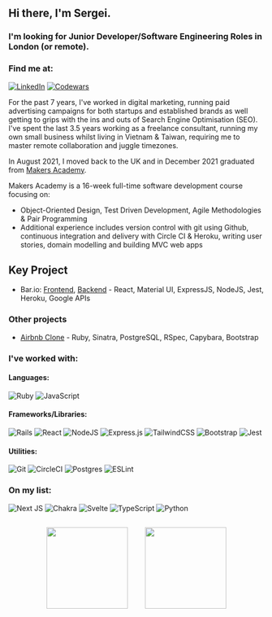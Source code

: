 ## Hi there, I'm Sergei.

### I'm looking for Junior Developer/Software Engineering Roles in London (or remote).

### Find me at:

[![LinkedIn](https://img.shields.io/badge/linkedin-%230077B5.svg?style=for-the-badge&logo=linkedin&logoColor=white)](https://www.linkedin.com/in/sergei-palmer/) [![Codewars](https://img.shields.io/badge/Codewars-B1361E?style=for-the-badge&logo=codewars&logoColor=grey)](https://www.codewars.com/users/s-palmer)


For the past 7 years, I've worked in digital marketing, running paid advertising campaigns for both startups and established brands as well getting to grips with the ins and outs of Search Engine Optimisation (SEO). I've spent the last 3.5 years working as a freelance consultant, running my own small business whilst living in Vietnam & Taiwan, requiring me to master remote collaboration and juggle timezones.

In August 2021, I moved back to the UK and in December 2021 graduated from [Makers Academy](https://makers.tech/).

Makers Academy is a 16-week full-time software development course focusing on:

- Object-Oriented Design, Test Driven Development, Agile Methodologies & Pair Programming
- Additional experience includes version control with git using Github, continuous integration and delivery with Circle CI & Heroku, writing user stories, domain modelling and building MVC web apps

## Key Project
* Bar.io:  [Frontend](https://github.com/s-palmer/bar.io-frontend), [Backend](https://github.com/s-palmer/bar.io-backend) - React, Material UI, ExpressJS, NodeJS, Jest, Heroku, Google APIs

### Other projects

* [Airbnb Clone](https://github.com/s-palmer/makers_bnb) - Ruby, Sinatra, PostgreSQL, RSpec, Capybara, Bootstrap

### I've worked with:

#### Languages:
![Ruby](https://img.shields.io/badge/ruby-%23CC342D.svg?style=for-the-badge&logo=ruby&logoColor=white) ![JavaScript](https://img.shields.io/badge/javascript-%23323330.svg?style=for-the-badge&logo=javascript&logoColor=%23F7DF1E) 

#### Frameworks/Libraries:
![Rails](https://img.shields.io/badge/rails-%23CC0000.svg?style=for-the-badge&logo=ruby-on-rails&logoColor=white) ![React](https://img.shields.io/badge/react-%2320232a.svg?style=for-the-badge&logo=react&logoColor=%2361DAFB) ![NodeJS](https://img.shields.io/badge/node.js-6DA55F?style=for-the-badge&logo=node.js&logoColor=white) ![Express.js](https://img.shields.io/badge/express.js-%23404d59.svg?style=for-the-badge&logo=express&logoColor=%2361DAFB) ![TailwindCSS](https://img.shields.io/badge/tailwindcss-%2338B2AC.svg?style=for-the-badge&logo=tailwind-css&logoColor=white) ![Bootstrap](https://img.shields.io/badge/bootstrap-%23563D7C.svg?style=for-the-badge&logo=bootstrap&logoColor=white) ![Jest](https://img.shields.io/badge/-jest-%23C21325?style=for-the-badge&logo=jest&logoColor=white) 

#### Utilities:
![Git](https://img.shields.io/badge/git-%23F05033.svg?style=for-the-badge&logo=git&logoColor=white) ![CircleCI](https://img.shields.io/badge/CIRCLECI-%23161616.svg?style=for-the-badge&logo=circleci&logoColor=white) ![Postgres](https://img.shields.io/badge/postgres-%23316192.svg?style=for-the-badge&logo=postgresql&logoColor=white) ![ESLint](https://img.shields.io/badge/ESLint-4B3263?style=for-the-badge&logo=eslint&logoColor=white)


### On my list:
![Next JS](https://img.shields.io/badge/Next-black?style=for-the-badge&logo=next.js&logoColor=white) ![Chakra](https://img.shields.io/badge/chakra-%234ED1C5.svg?style=for-the-badge&logo=chakraui&logoColor=white) ![Svelte](https://img.shields.io/badge/svelte-%23f1413d.svg?style=for-the-badge&logo=svelte&logoColor=white) ![TypeScript](https://img.shields.io/badge/typescript-%23007ACC.svg?style=for-the-badge&logo=typescript&logoColor=white) ![Python](https://img.shields.io/badge/python-3670A0?style=for-the-badge&logo=python&logoColor=ffdd54)


<p align="center">
  <img height="160px" style="padding: 15px;" src="https://github-readme-stats.vercel.app/api?username=s-palmer&show_icons=true&theme=tokyonight" />  
  <img height="160px" style="padding: 15px;" src="https://github-readme-stats.vercel.app/api/top-langs/?username=s-palmer&layout=compact&theme=tokyonight"/>
</p>

<!--
**s-palmer/s-palmer** is a ✨ _special_ ✨ repository because its `README.md` (this file) appears on your GitHub profile.

Here are some ideas to get you started:

- 🔭 I’m currently working on ...
- 🌱 I’m currently learning ...
- 👯 I’m looking to collaborate on ...
- 🤔 I’m looking for help with ...
- 💬 Ask me about ...
- 📫 How to reach me: ...
- 😄 Pronouns: ...
- ⚡ Fun fact: ...



-->
